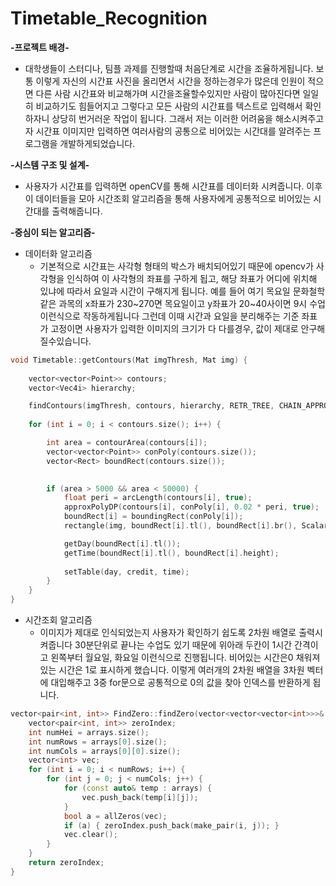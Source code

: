 # Timetable_Recognition
 **-프로젝트 배경-**
  + 대학생들이 스터디나, 팀플 과제를 진행할때 처음단계로 시간을 조율하게됩니다.
보통 이렇게 자신의 시간표 사진을 올리면서 시간을 정하는경우가 많은데 인원이 적으면 다른 사람 시간표와 비교해가며 시간을조율할수있지만 
사람이 많아진다면 일일히 비교하기도 힘들어지고 그렇다고 모든 사람의 시간표를 텍스트로 입력해서 확인하자니 상당히 번거러운 작업이 됩니다.
그래서 저는 이러한 어려움을 해소시켜주고자 시간표 이미지만 입력하면 여러사람의 공통으로 비어있는 시간대를 알려주는 프로그램을 개발하게되었습니다.


 **-시스템 구조 및 설계-**
 + 사용자가 시간표를 입력하면 openCV를 통해 시간표를 데이터화 시켜줍니다.
이후 이 데이터들을 모아 시간조회 알고리즘을 통해 사용자에게 공통적으로 비어있는 시간대를 출력해줍니다.


**-중심이 되는 알고리즘-**
+ 데이터화 알고리즘
  + 기본적으로 시간표는 사각형 형태의 박스가 배치되어있기 때문에  opencv가 사각형을 인식하여 이 사각형의 좌표를
구하게 됩고, 해당 좌표가 어디에 위치해 있냐에 따라서 요일과 시간이 구해지게 됩니다.
예를 들어 여기 목요일 문화철학 같은 과목의 x좌표가 230~270면 목요일이고 y좌표가 20~40사이면 9시 수업 이런식으로
작동하게됩니다 그런데 이때 시간과 요일을 분리해주는 기준 좌표가 고정이면 사용자가 입력한 이미지의 크기가 다 다를경우, 값이 제대로 안구해 질수있습니다.
```c++
void Timetable::getContours(Mat imgThresh, Mat img) {
   
    vector<vector<Point>> contours;
    vector<Vec4i> hierarchy;

    findContours(imgThresh, contours, hierarchy, RETR_TREE, CHAIN_APPROX_SIMPLE);
    
    for (int i = 0; i < contours.size(); i++) {

        int area = contourArea(contours[i]);
        vector<vector<Point>> conPoly(contours.size());
        vector<Rect> boundRect(contours.size());
        

        if (area > 5000 && area < 50000) {
            float peri = arcLength(contours[i], true);
            approxPolyDP(contours[i], conPoly[i], 0.02 * peri, true);          
            boundRect[i] = boundingRect(conPoly[i]);
            rectangle(img, boundRect[i].tl(), boundRect[i].br(), Scalar(0, 0, 255), 2);

            getDay(boundRect[i].tl());
            getTime(boundRect[i].tl(), boundRect[i].height);
  
            setTable(day, credit, time);
        }
    }
}

```


+ 시간조회 알고리즘
  + 이미지가 제대로 인식되었는지 사용자가 확인하기 쉽도록 2차원 배열로 출력시켜줍니다
  30분단위로 끝나는 수업도 있기 때문에 위아래 두칸이 1시간 간격이고 왼쪽부터 월요일, 화요일 이런식으로 진행됩니다.
비어있는 시간은0 채워져있는 시간은 1로 표시하게 했습니다.
이렇게 여러개의 2차원 배열을 3차원 벡터에 대입해주고 3중 for문으로 공통적으로 0의 값을 찾아 인덱스를 반환하게 됩니다.

```c++
vector<pair<int, int>> FindZero::findZero(vector<vector<vector<int>>>& arrays) {
    vector<pair<int, int>> zeroIndex;
    int numHei = arrays.size();
    int numRows = arrays[0].size();
    int numCols = arrays[0][0].size();
    vector<int> vec;
    for (int i = 0; i < numRows; i++) {
        for (int j = 0; j < numCols; j++) {
            for (const auto& temp : arrays) {
                vec.push_back(temp[i][j]);
            }
            bool a = allZeros(vec);
            if (a) { zeroIndex.push_back(make_pair(i, j)); }
            vec.clear();
        }
    }
    return zeroIndex;
}
```

